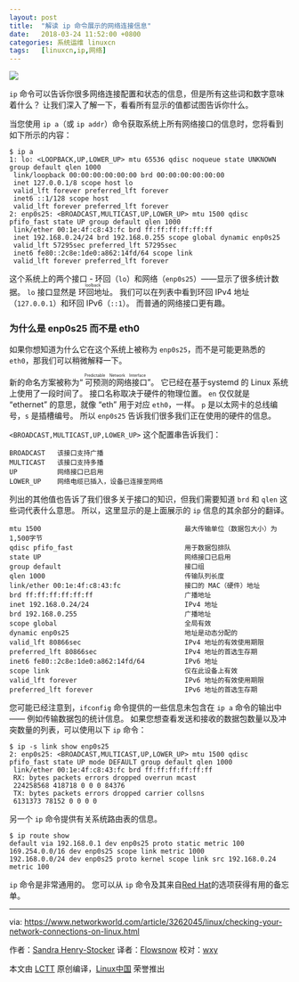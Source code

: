 ```yaml
---
layout: post
title:	"解读 ip 命令展示的网络连接信息"
date:	2018-03-24 11:52:00 +0800 
categories:	系统运维 linuxcn 
tags:	[linuxcn,ip,网络]
---
```



![](/Asserts/Images//attachment/album/201803/24/115203by90oee7sbb11y0o.jpg)


`ip` 命令可以告诉你很多网络连接配置和状态的信息，但是所有这些词和数字意味着什么？ 让我们深入了解一下，看看所有显示的值都试图告诉你什么。


当您使用 `ip a`（或 `ip addr`）命令获取系统上所有网络接口的信息时，您将看到如下所示的内容：



```
$ ip a
1: lo: <LOOPBACK,UP,LOWER_UP> mtu 65536 qdisc noqueue state UNKNOWN group default qlen 1000
 link/loopback 00:00:00:00:00:00 brd 00:00:00:00:00:00
 inet 127.0.0.1/8 scope host lo
 valid_lft forever preferred_lft forever
 inet6 ::1/128 scope host
 valid_lft forever preferred_lft forever
2: enp0s25: <BROADCAST,MULTICAST,UP,LOWER_UP> mtu 1500 qdisc pfifo_fast state UP group default qlen 1000
 link/ether 00:1e:4f:c8:43:fc brd ff:ff:ff:ff:ff:ff
 inet 192.168.0.24/24 brd 192.168.0.255 scope global dynamic enp0s25
 valid_lft 57295sec preferred_lft 57295sec
 inet6 fe80::2c8e:1de0:a862:14fd/64 scope link
 valid_lft forever preferred_lft forever

```

这个系统上的两个接口 - 环回（`lo`）和网络（`enp0s25`）——显示了很多统计数据。 `lo` 接口显然是<ruby> 环回地址 <rt>  loolback </rt></ruby>。 我们可以在列表中看到环回 IPv4 地址（`127.0.0.1`）和环回 IPv6（`::1`）。 而普通的网络接口更有趣。


### 为什么是 enp0s25 而不是 eth0


如果你想知道为什么它在这个系统上被称为 `enp0s25`，而不是可能更熟悉的 `eth0`，那我们可以稍微解释一下。


新的命名方案被称为“<ruby> 可预测的网络接口 <rt>  Predictable Network Interface </rt></ruby>”。 它已经在基于systemd 的 Linux 系统上使用了一段时间了。 接口名称取决于硬件的物理位置。 `en` 仅仅就是 “ethernet” 的意思，就像 “eth” 用于对应 `eth0`，一样。 `p` 是以太网卡的总线编号，`s` 是插槽编号。 所以 `enp0s25` 告诉我们很多我们正在使用的硬件的信息。


`<BROADCAST,MULTICAST,UP,LOWER_UP>` 这个配置串告诉我们：



```
BROADCAST   该接口支持广播
MULTICAST   该接口支持多播
UP          网络接口已启用
LOWER_UP    网络电缆已插入，设备已连接至网络

```

列出的其他值也告诉了我们很多关于接口的知识，但我们需要知道 `brd` 和 `qlen` 这些词代表什么意思。 所以，这里显示的是上面展示的 `ip` 信息的其余部分的翻译。



```
mtu 1500                                    最大传输单位（数据包大小）为1,500字节
qdisc pfifo_fast                            用于数据包排队
state UP                                    网络接口已启用
group default                               接口组
qlen 1000                                   传输队列长度
link/ether 00:1e:4f:c8:43:fc                接口的 MAC（硬件）地址
brd ff:ff:ff:ff:ff:ff                       广播地址
inet 192.168.0.24/24                        IPv4 地址
brd 192.168.0.255                           广播地址
scope global                                全局有效
dynamic enp0s25                             地址是动态分配的
valid_lft 80866sec                          IPv4 地址的有效使用期限
preferred_lft 80866sec                      IPv4 地址的首选生存期
inet6 fe80::2c8e:1de0:a862:14fd/64          IPv6 地址
scope link                                  仅在此设备上有效
valid_lft forever                           IPv6 地址的有效使用期限
preferred_lft forever                       IPv6 地址的首选生存期

```

您可能已经注意到，`ifconfig` 命令提供的一些信息未包含在 `ip a` 命令的输出中 —— 例如传输数据包的统计信息。 如果您想查看发送和接收的数据包数量以及冲突数量的列表，可以使用以下 `ip` 命令：



```
$ ip -s link show enp0s25
2: enp0s25: <BROADCAST,MULTICAST,UP,LOWER_UP> mtu 1500 qdisc pfifo_fast state UP mode DEFAULT group default qlen 1000
 link/ether 00:1e:4f:c8:43:fc brd ff:ff:ff:ff:ff:ff
 RX: bytes packets errors dropped overrun mcast
 224258568 418718 0 0 0 84376
 TX: bytes packets errors dropped carrier collsns
 6131373 78152 0 0 0 0

```

另一个 `ip` 命令提供有关系统路由表的信息。



```
$ ip route show
default via 192.168.0.1 dev enp0s25 proto static metric 100
169.254.0.0/16 dev enp0s25 scope link metric 1000
192.168.0.0/24 dev enp0s25 proto kernel scope link src 192.168.0.24 metric 100

```

`ip` 命令是非常通用的。 您可以从 `ip` 命令及其来自[Red Hat](https://access.redhat.com/sites/default/files/attachments/rh_ip_command_cheatsheet_1214_jcs_print.pdf)的选项获得有用的备忘单。




---


via: <https://www.networkworld.com/article/3262045/linux/checking-your-network-connections-on-linux.html>


作者：[Sandra Henry-Stocker](https://www.networkworld.com/author/Sandra-Henry_Stocker/) 译者：[Flowsnow](https://github.com/Flowsnow) 校对：[wxy](https://github.com/wxy)


本文由 [LCTT](https://github.com/LCTT/TranslateProject) 原创编译，[Linux中国](https://linux.cn/) 荣誉推出
